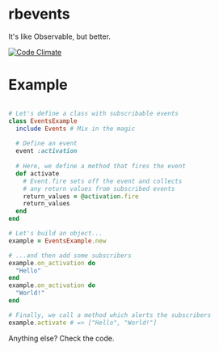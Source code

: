 rbevents
========

It's like Observable, but better.

[![Code Climate](https://codeclimate.com/github/jonnyarnold/rbevents.png)](https://codeclimate.com/github/jonnyarnold/rbevents)

Example
=======
```ruby

# Let's define a class with subscribable events
class EventsExample
  include Events # Mix in the magic
  
  # Define an event
  event :activation
  
  # Here, we define a method that fires the event 
  def activate
    # Event.fire sets off the event and collects
    # any return values from subscribed events
    return_values = @activation.fire
    return_values
  end
end

# Let's build an object...
example = EventsExample.new

# ...and then add some subscribers
example.on_activation do
  "Hello"
end
example.on_activation do
  "World!"
end

# Finally, we call a method which alerts the subscribers
example.activate # => ["Hello", "World!"]
```

Anything else? Check the code.
